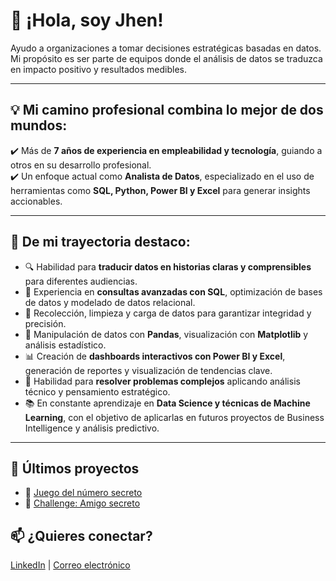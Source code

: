 # 👋 ¡Hola, soy Jhen!

Ayudo a organizaciones a tomar decisiones estratégicas basadas en datos.  
Mi propósito es ser parte de equipos donde el análisis de datos se traduzca en impacto positivo y resultados medibles.

---

## 💡 Mi camino profesional combina lo mejor de dos mundos:

✔️ Más de **7 años de experiencia en empleabilidad y tecnología**, guiando a otros en su desarrollo profesional.  
✔️ Un enfoque actual como **Analista de Datos**, especializado en el uso de herramientas como **SQL, Python, Power BI y Excel** para generar insights accionables.

---

## 🚀 De mi trayectoria destaco:

- 🔍 Habilidad para **traducir datos en historias claras y comprensibles** para diferentes audiencias.
- 🧠 Experiencia en **consultas avanzadas con SQL**, optimización de bases de datos y modelado de datos relacional.
- 🧹 Recolección, limpieza y carga de datos para garantizar integridad y precisión.
- 🐍 Manipulación de datos con **Pandas**, visualización con **Matplotlib** y análisis estadístico.
- 📊 Creación de **dashboards interactivos con Power BI y Excel**, generación de reportes y visualización de tendencias clave.
- 🧩 Habilidad para **resolver problemas complejos** aplicando análisis técnico y pensamiento estratégico.
- 📚 En constante aprendizaje en **Data Science y técnicas de Machine Learning**, con el objetivo de aplicarlas en futuros proyectos de Business Intelligence y análisis predictivo.

---

## 🚀 Últimos proyectos
- 🎯 [Juego del número secreto](https://github.com/Jhen1801/Challenge-Juego-Secreto)
- 🎯 [Challenge: Amigo secreto](https://github.com/Jhen1801/Challenge-Amigo-Secreto)

## 📫 ¿Quieres conectar?  
[LinkedIn](https://www.linkedin.com/in/jhenifer-correa-data/) | [Correo electrónico](mailto:jhenifercorreapsi@gmail.com)
